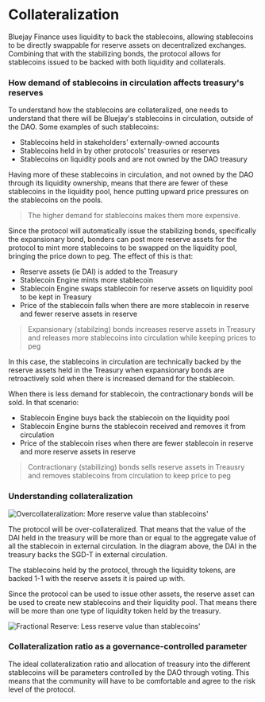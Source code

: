 # Collateralization

Bluejay Finance uses liquidity to back the stablecoins, allowing stablecoins to be directly swappable for reserve assets on decentralized exchanges. Combining that with the stabilizing bonds, the protocol allows for stablecoins issued to be backed with both liquidity and collaterals.

### How demand of stablecoins in circulation affects treasury's reserves&#x20;

To understand how the stablecoins are collateralized, one needs to understand that there will be Bluejay's stablecoins in circulation, outside of the DAO. Some examples of such stablecoins:

* Stablecoins held in stakeholders' externally-owned accounts
* Stablecoins held in by other protocols' treasuries or reserves
* Stablecoins on liquidity pools and are not owned by the DAO treasury

Having more of these stablecoins in circulation, and not owned by the DAO through its liquidity ownership, means that there are fewer of these stablecoins in the liquidity pool, hence putting upward price pressures on the stablecoins on the pools.&#x20;

> The higher demand for stablecoins makes them more expensive.

Since the protocol will automatically issue the stabilizing bonds, specifically the expansionary bond, bonders can post more reserve assets for the protocol to mint more stablecoins to be swapped on the liquidity pool, bringing the price down to peg. The effect of this is that:

* Reserve assets (ie DAI) is added to the Treasury
* Stablecoin Engine mints more stablecoin
* Stablecoin Engine swaps stablecoin for reserve assets on liquidity pool to be kept in Treasury
* Price of the stablecoin falls when there are more stablecoin in reserve and fewer reserve assets in reserve&#x20;

> Expansionary (stabilzing) bonds increases reserve assets in Treasury and releases more stablecoins into circulation while keeping prices to peg

In this case, the stablecoins in circulation are technically backed by the reserve assets held in the Treasury when expansionary bonds are retroactively sold when there is increased demand for the stablecoin.&#x20;

When there is less demand for stablecoin, the contractionary bonds will be sold. In that scenario:

* Stablecoin Engine buys back the stablecoin on the liquidity pool
* Stablecoin Engine burns the stablecoin received and removes it from circulation
* Price of the stablecoin rises when there are fewer stablecoin in reserve and more reserve assets in reserve

> Contractionary (stabilizing) bonds sells reserve assets in Treausry and removes stablecoins from circulation to keep price to peg&#x20;

### Understanding collateralization

![Overcollateralization: More reserve value than stablecoins'](../.gitbook/assets/Collateralization\_1.png)

The protocol will be over-collateralized. That means that the value of the DAI held in the treasury will be more than or equal to the aggregate value of all the stablecoin in external circulation. In the diagram above, the DAI in the treasury backs the SGD-T in external circulation.

The stablecoins held by the protocol, through the liquidity tokens, are backed 1-1 with the reserve assets it is paired up with.&#x20;

Since the protocol can be used to issue other assets, the reserve asset can be used to create new stablecoins and their liquidity pool. That means there will be more than one type of liquidity token held by the treasury.&#x20;

![Fractional Reserve: Less reserve value than stablecoins'](../.gitbook/assets/Collateralization\_2.png)

### Collateralization ratio as a governance-controlled parameter

The ideal collateralization ratio and allocation of treasury into the different stablecoins will be parameters controlled by the DAO through voting. This means that the community will have to be comfortable and agree to the risk level of the protocol.&#x20;



